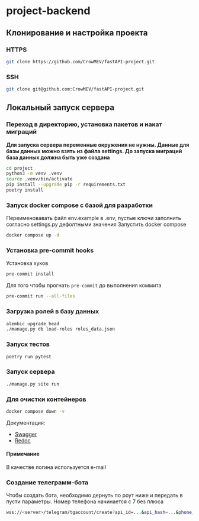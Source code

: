 # project-backend

## Клонирование и настройка проекта

### HTTPS
```bash
git clone https://github.com/CrowMEV/fastAPI-project.git
```

### SSH
```bash
git clone git@github.com:CrowMEV/fastAPI-project.git
```

## Локальный запуск сервера

### Переход в директорию, установка пакетов и накат миграций
**Для запуска сервера переменные окружения не нужны. Данные для базы данных можно взять из файла settings. До запуска миграций база данных должна быть уже создана**
```bash
cd project
python3 -m venv .venv
source .venv/bin/activate
pip install --upgrade pip -r requirements.txt
poetry install

```
### Запуск docker compose с базой для разработки
Переименовавать файл env.example в .env, пустые ключи заполнить согласно settings.py дефолтными значения
Запустить docker compose
```bash
docker compose up -d
```
### Установка pre-commit hooks

Установка хуков
```bash
pre-commit install
```
Для того чтобы прогнать `pre-commit` до выполнения коммита
```bash
pre-commit run --all-files
```

### Загрузка ролей в базу данных
```bash
alembic upgrade head
./manage.py db load-roles roles_data.json
```

### Запуск тестов
```bash
poetry run pytest
```
### Запуск сервера

```bash
./manage.py site run
```
### Для очистки контейнеров
```bash
docker compose down -v
```

Документация:  
- [Swagger](http://0.0.0.0:8000/docs)  
- [Redoc](http://127.0.0.1:8000/redoc)  

#### Примечание  
В качестве логина используется e-mail  

### Создание телеграмм-бота

Чтобы создать бота, необходимо дернуть по роут ниже и передать в пусти параметры. Номер телефона начинается с 7 без плюса
```bash
wss://<server>/telegram/tgaccount/create?api_id=...&api_hash=...&phone_number=...
```
